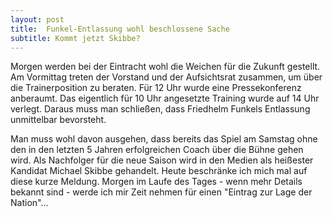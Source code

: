 ```yaml
---
layout: post
title:  Funkel-Entlassung wohl beschlossene Sache
subtitle: Kommt jetzt Skibbe?
---
```


Morgen werden bei der Eintracht wohl die Weichen für die Zukunft gestellt. Am Vormittag treten der Vorstand und der Aufsichtsrat zusammen, um über die Trainerposition zu beraten. Für 12 Uhr wurde eine Pressekonferenz anberaumt. Das eigentlich für 10 Uhr angesetzte Training wurde auf 14 Uhr verlegt. Daraus muss man schließen, dass Friedhelm Funkels Entlassung unmittelbar bevorsteht.

Man muss wohl davon ausgehen, dass bereits das Spiel am Samstag ohne den in den letzten 5 Jahren erfolgreichen Coach über die Bühne gehen wird. Als Nachfolger für die neue Saison wird in den Medien als heißester Kandidat Michael Skibbe gehandelt. Heute beschränke ich mich mal auf diese kurze Meldung. Morgen im Laufe des Tages - wenn mehr Details bekannt sind - werde ich mir Zeit nehmen für einen "Eintrag zur Lage der Nation"...
